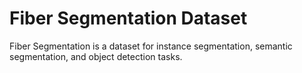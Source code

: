 # Fiber Segmentation Dataset

Fiber Segmentation is a dataset for instance segmentation, semantic segmentation, and object detection tasks.